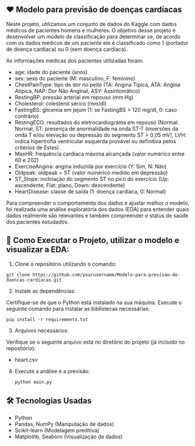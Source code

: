 ## ❤ Modelo para previsão de doenças cardíacas

Neste projeto, utilizamos um conjunto de dados do Kaggle com dados médicos de pacientes homens e mulheres. O objetivo desse projeto é desenvolver um modelo de classificação para determinar se, de acordo com os dados médicos de um paciente ele é classificado como 1 (portador de doença cardíaca) ou 0 (sem doença cardíaca).

As informações médicas dos pacientes utilizadas foram:

+ age: idade do paciente (anos)
+ sex: sexo do paciente (M: masculino, F: feminino)
+ ChestPainType: tipo de dor no peito (TA: Angina Típica, ATA: Angina Atípica, NAP: Dor Não Anginal, ASY: Assintomático)
+ RestingBP: pressão arterial em repouso (mm Hg)
+ Cholesterol: colesterol sérico (mm/dl)
+ FastingBS: glicemia em jejum (1: se FastingBS > 120 mg/dl, 0: caso contrário)
+ RestingECG: resultados do eletrocardiograma em repouso (Normal: Normal, ST: presença de anormalidade na onda ST-T (inversões da onda T e/ou elevação ou depressão do segmento ST > 0,05 mV), LVH: indica hipertrofia ventricular esquerda provável ou definitiva pelos critérios de Estes)
+ MaxHR: frequência cardíaca máxima alcançada (valor numérico entre 60 e 202)
+ ExerciseAngina: angina induzida por exercício (Y: Sim, N: Não)
+ Oldpeak: oldpeak = ST (valor numérico medido em depressão)
+ ST_Slope: inclinação do segmento ST no pico do exercício (Up: ascendente, Flat: plano, Down: descendente)
+ HeartDisease: classe de saída (1: doença cardíaca, 0: Normal)

Para compreender o comportamento dos dados e ajustar melhor o modelo, foi realizada uma análise exploratória dos dados (EDA) para entender quais dados realmente são relevantes e também compreender o status de saúde dos pacientes estudados.

## 🚀 Como Executar o Projeto, utilizar o modelo e visualizar a EDA:

1. Clone o repositório utilizando o comando:
   
```git clone https://github.com/yourusername/Modelo-para-previsao-de-doencas-cardiacas.git```

2. Instale as dependências:

Certifique-se de que o Python está instalado na sua máquina. Execute o seguinte comando para instalar as bibliotecas necessárias:

```pip install -r requirements.txt``` 

3. Arquivos necessários:

Verifique se o seguinte arquivo está no diretório do projeto (já incluído no repositório):

+ heart.csv

4. Execute a análise e a previsão:

   ```python main.py```

## 🛠️  Tecnologias Usadas

+ Python
+ Pandas, NumPy (Manipulação de dados)
+ Scikit-learn (Modelagem preditiva)
+ Matplotlib, Seaborn (Visualização de dados)

